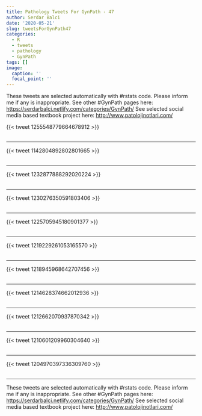 ```yaml
---
title: Pathology Tweets For GynPath - 47
author: Serdar Balci
date: '2020-05-21'
slug: tweetsForGynPath47
categories:
  - R
  - tweets
  - pathology
  - GynPath
tags: []
image:
  caption: ''
  focal_point: ''
---
```



These tweets are selected automatically with #rstats code. Please inform me if any is inappropriate.
See other #GynPath pages here: https://serdarbalci.netlify.com/categories/GynPath/ 
See selected social media based textbook project here: http://www.patolojinotlari.com/

{{< tweet 1255548779664678912 >}}
<br>
<br>
<hr>
{{< tweet 1142804892802801665 >}}
<br>
<br>
<hr>
{{< tweet 1232877888292020224 >}}
<br>
<br>
<hr>
{{< tweet 1230276350591803406 >}}
<br>
<br>
<hr>
{{< tweet 1225705945180901377 >}}
<br>
<br>
<hr>
{{< tweet 1219229261053165570 >}}
<br>
<br>
<hr>
{{< tweet 1218945968642707456 >}}
<br>
<br>
<hr>
{{< tweet 1214628374662012936 >}}
<br>
<br>
<hr>
{{< tweet 1212662070937870342 >}}
<br>
<br>
<hr>
{{< tweet 1210601209960304640 >}}
<br>
<br>
<hr>
{{< tweet 1204970397336309760 >}}
<br>
<br>
<hr>


These tweets are selected automatically with #rstats code. Please inform me if any is inappropriate.
See other #GynPath pages here: https://serdarbalci.netlify.com/categories/GynPath/ 
See selected social media based textbook project here: http://www.patolojinotlari.com/
